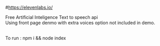 
#https://elevenlabs.io/

Free Artificial Inteligence Text to speech api<br>
Using front page denmo with extra voices option not included in demo.<br>

<br>
To run : npm i && node index 

